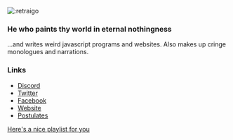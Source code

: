 ![:retraigo](https://count.nekooftheabyss.moe/get/@retraigo-git/img?theme=gelbooru&a)

### He who paints thy world in eternal nothingness
...and writes weird javascript programs and websites. Also makes up cringe monologues and narrations.

### Links
* [Discord](https://discord.gg/A69vvdK)
* [Twitter](https://twitter.com/retraigo)
* [Facebook](https://fb.me/retraigo)
* [Website](https://nett.moe/)
* [Postulates](https://nekooftheabyss.moe/postulates)

[Here's a nice playlist for you](https://open.spotify.com/playlist/1MMcPhfXHmS4UEhCn44I5u?si=f8a30a167d524c31)
<!--
<div style = "display:flex">
<img src = "https://github-readme-stats.vercel.app/api?username=retraigo&show_icons=true&include_all_commits=true&count_private=true&theme=tokyonight" alt = "Github stats" height = "170em" />
<img src = "https://github-readme-stats.vercel.app/api/top-langs/?username=retraigo&show_icons=true&include_all_commits=true&count_private=true&layout=compact&theme=tokyonight" alt = "Github stats again" height = "170em" />
</div>
-->
